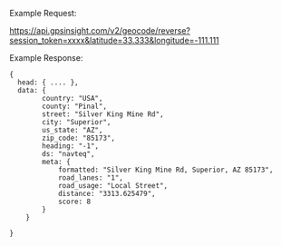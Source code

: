 Example Request:

https://api.gpsinsight.com/v2/geocode/reverse?session_token=xxxx&latitude=33.333&longitude=-111.111

Example Response:

    {
      head: { .... },
      data: {
            country: "USA",
            county: "Pinal",
            street: "Silver King Mine Rd",
            city: "Superior",
            us_state: "AZ",
            zip_code: "85173",
            heading: "-1",
            ds: "navteq",
            meta: {
                formatted: "Silver King Mine Rd, Superior, AZ 85173",
                road_lanes: "1",
                road_usage: "Local Street",
                distance: "3313.625479",
                score: 8
            }
        }
    
    }
